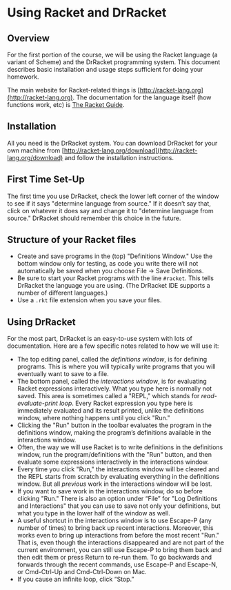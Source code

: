 # Using Racket and DrRacket 
## Overview
For the first portion of the course, we will be using the Racket language (a variant of Scheme) and the
DrRacket programming system. This document describes basic installation and usage steps sufficient for
doing your homework.

The main website for Racket-related things is [http://racket-lang.org](http://racket-lang.org). The documentation for the language itself (how functions work, etc) is [The Racket
Guide](http://docs.racket-lang.org/guide/index.html).

## Installation
All you need is the DrRacket system. You can download DrRacket for your own machine from
[http://racket-lang.org/download](http://racket-lang.org/download) and follow the installation instructions.

## First Time Set-Up
The first time you use DrRacket, check the lower left corner of the window to see if it says "determine
language from source." If it doesn’t say that, click on whatever it does say and change it to "determine
language from source." DrRacket should remember this choice in the future.

## Structure of your Racket files
- Create and save programs in the (top) "Definitions Window." 
Use the bottom window only for testing, as code you write there will not automatically be saved when you choose File -> Save Definitions.  
- Be sure to start your Racket programs with the line
`#racket`.  This tells DrRacket the language you are using. (The DrRacket IDE supports a number of different languages.)
- Use a `.rkt` file extension when you save your files.

## Using DrRacket
For the most part, DrRacket is an easy-to-use system with lots of documentation. Here are a few specific
notes related to how we will use it:
- The top editing panel, called the *definitions window*, is for defining programs.  This is where you will typically write programs that you will eventually want to save to a file.
- The bottom panel, called the *interactions window*, is for evaluating Racket expressions interactively.  What you type here is normally not saved.  This area is sometimes called a "REPL," which stands for *read-evaluate-print loop*.  Every Racket expression you type here is immediately evaluated and its result printed, unlike the definitions window, where nothing happens until you click "Run."
- Clicking the "Run" button in the toolbar evaluates the program in the definitions window, making the program’s definitions available in the interactions window.
- Often, the way we will use Racket is to write definitions in the definitions window, run the program/definitions with the "Run" button, and then evaluate some expressions interactively in the interactions window.
- Every time you click "Run," the interactions window will be cleared and the REPL starts from scratch by evaluating everything in the definitions window.  But all *previous* work in the interactions window will be lost.  
- If you want to save work in the interactions window,  do so before clicking "Run." There is also an option under
“File” for "Log Definitions and Interactions" that you can use to save not only your definitions, but
what you type in the lower half of the window as well.
- A useful shortcut in the interactions window is to use Escape-P (any number of times) to bring back up recent interactions. Moreover, this works even to bring up interactions from before the most recent "Run." That
is, even though the interactions disappeared and are not part of the current environment, you can still
use Escape-P to bring them back and then edit them or press Return to re-run them.  To go backwards and forwards through the recent commands, use Escape-P and Escape-N, or Cmd-Ctrl-Up and Cmd-Ctrl-Down on Mac.
- If you cause an infinite loop, click “Stop.”
